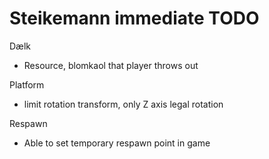 # Steikemann immediate TODO
Dælk
- Resource, blomkaol that player throws out

Platform
- limit rotation transform, only Z axis legal rotation

Respawn
- Able to set temporary respawn point in game
